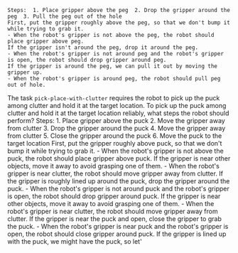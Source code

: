 
    Steps:  1. Place gripper above the peg  2. Drop the gripper around the peg  3. Pull the peg out of the hole
    First, put the gripper roughly above the peg, so that we don't bump it while trying to grab it.
    - When the robot's gripper is not above the peg, the robot should place gripper above peg.
    If the gripper isn't around the peg, drop it around the peg.
    - When the robot's gripper is not around peg and the robot's gripper is open, the robot should drop gripper around peg.
    If the gripper is around the peg, we can pull it out by moving the gripper up.
    - When the robot's gripper is around peg, the robot should pull peg out of hole.

The task `pick-place-with-clutter` requires the robot to pick up the puck among clutter and hold it at the target location.
To pick up the puck among clutter and hold it at the target location reliably, what steps the robot should perform?
    Steps:  1. Place gripper above the puck  2. Move the gripper away from clutter  3. Drop the gripper around the puck  4. Move the gripper away from clutter  5. Close the gripper around the puck  6. Move the puck to the target location
    First, put the gripper roughly above puck, so that we don't bump it while trying to grab it.
    - When the robot's gripper is not above the puck, the robot should place gripper above puck.
    If the gripper is near other objects, move it away to avoid grasping one of them.
    - When the robot's gripper is near clutter, the robot should move gripper away from clutter.
    If the gripper is roughly lined up around the puck, drop the gripper around the puck.
    - When the robot's gripper is not around puck and the robot's gripper is open, the robot should drop gripper around puck.
    If the gripper is near other objects, move it away to avoid grasping one of them.
    - When the robot's gripper is near clutter, the robot should move gripper away from clutter.
    If the gripper is near the puck and open, close the gripper to grab the puck.
    - When the robot's gripper is near puck and the robot's gripper is open, the robot should close gripper around puck.
    If the gripper is lined up with the puck, we might have the puck, so let'